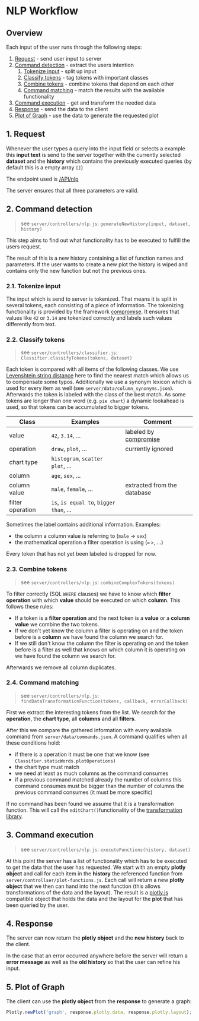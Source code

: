 # NLP Workflow
## Overview
Each input of the user runs through the following steps:
1. [Request](#1-request) - send user input to server
2. [Command detection](#2-command-detection) - extract the users intention
    1. [Tokenize input](#21-tokenize-input) - split up input
    2. [Classify tokens](#22-classify-tokens) - tag tokens with important classes
    3. [Combine tokens](#23-combine-tokens) - combine tokens that depend on each other
    4. [Command matching](#24-command-matching) - match the results with the available functionality
3. [Command execution](#3-command-execution) - get and transform the needed data
4. [Response](#4-response) - send the data to the client
5. [Plot of Graph](#5-plot-of-graph) - use the data to generate the requested plot 

## 1. Request
Whenever the user types a query into the input field or selects a example this **input text** is send to the server together with the currently selected **dataset** and the **history** which contains the previously executed queries (by default this is a empty array `[]`)

The endpoint used is [/API/nlp](https://js2018-group1.azurewebsites.net/API/documentation/nlp#/nlp/nlp)

The server ensures that all three parameters are valid.

## 2. Command detection
> see `server/controllers/nlp.js`: `generateNewHistory(input, dataset, history)`

This step aims to find out what functionality has to be executed to fulfill the users request. 

The result of this is a new history containing a list of function names and parameters. If the user wants to create a new plot the history is wiped and contains only the new function but not the previous ones.

### 2.1. Tokenize input
The input which is send to server is tokenized. That means it is split in several tokens, each consisting of a piece of information. The tokenizing functionality is provided by the framework [compromise](http://compromise.cool/). It ensures that values like `42` or `3.14` are tokenized correctly and labels such values differently from text.

### 2.2. Classify tokens
> see `server/controllers/classifier.js`: `Classifier.classifyTokens(tokens, dataset)`

Each token is compared with all items of the following classes. 
We use [Levenshtein string distance](https://raw.githubusercontent.com/NaturalNode/natural/master/lib/natural/distance/levenshtein_distance.js) here to find the nearest match which allows us to compensate some typos. 
Additionally we use a synonym lexicon which is used for every item as well (see `server/data/column_synonyms.json`).
Afterwards the token is labeled with the class of the best match. 
As some tokens are longer than one word (e.g. `pie chart`) a dynamic lookahead is used, so that tokens can be accumulated to bigger tokens.

Class | Examples | Comment
--- | --- | ---
value | `42`, `3.14`, ... | labeled by [compromise](http://compromise.cool/)
operation | `draw`, `plot`, ... | currently ignored
chart type | `histogram`, `scatter plot`, ... | 
column | `age`, `sex`, ... | 
column value | `male`, `female`, ... | extracted from the database
filter operation | `is`, `is equal to`, `bigger than`, ... | 

Sometimes the label contains additional information. Examples: 
- the column a column value is referring to (`male` -> `sex`)
- the mathematical operation a filter operation is using (`=` `>`, ...)

Every token that has not yet been labeled is dropped for now.

### 2.3. Combine tokens
> see `server/controllers/nlp.js`: `combineComplexTokens(tokens)`

To filter correctly (SQL `WHERE` clauses) we have to know which **filter operation** with which **value** should be executed on which **column**. This follows these rules:
- If a token is a **filter operation** and the next token is a **value** or a **column value** we combine the two tokens.
- If we don't yet know the column a filter is operating on and the token before is a **column** we have found the column we search for.
- If we still don't know the column the filter is operating on and the token before is a filter as well that knows on which column it is operating on we have found the column we search for.

Afterwards we remove all column duplicates.

### 2.4. Command matching
> see `server/controllers/nlp.js`: `findDataTransformationFunction(tokens, callback, errorCallback)`

First we extract the interesting tokens from the list. We search for the **operation**, the **chart type**, all **columns** and all **filters**.

After this we compare the gathered information with every available command from `server/data/commands.json`. 
A command qualifies when all these conditions hold:
- if there is a operation it must be one that we know (see `Classifier.staticWords.plotOperations)`
- the chart type must match
- we need at least as much columns as the command consumes
- if a previous command matched already the number of columns this command consumes must be bigger than the number of columns the previous command consumes (it must be more specific)

If no command has been found we assume that it is a transformation function. This will call the `editChart()`functionality of the [transformation library](https://github.com/Rostlab/JS18_ProjectB_Group3).

## 3. Command execution
> see `server/controllers/nlp.js`: `executeFunctions(history, dataset)`

At this point the server has a list of functionality which has to be executed to get the data that the user has requested. 
We start with an empty **plotly object** and call for each item in the **history** the referenced function from `server/controllser/plot-functions.js`. 
Each call will return a new **plotly object** that we then can hand into the next function (this allows transformations of the data and the layout).
The result is a [plotly.js](https://plot.ly/javascript/) compatible object that holds the data and the layout for the **plot** that has been queried by the user.

## 4. Response
The server can now return the **plotly object** and the **new history** back to the client. 

In the case that an error occurred anywhere before the server will return a **error message** as well as the **old history** so that the user can refine his input. 

## 5. Plot of Graph
The client can use the **plotly object** from the **response** to generate a graph:
```javascript
Plotly.newPlot('graph', response.plotly.data, response.plotly.layout);
```